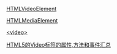 

[HTMLVideoElement](https://developer.mozilla.org/zh-CN/docs/Web/API/HTMLVideoElement)

[HTMLMediaElement](https://developer.mozilla.org/zh-CN/docs/Web/API/HTMLMediaElement)

[\<video\>](https://developer.mozilla.org/en-US/docs/Web/HTML/Element/video)

[HTML5的Video标签的属性,方法和事件汇总](https://www.cnblogs.com/qq984064199/p/6244284.html)

